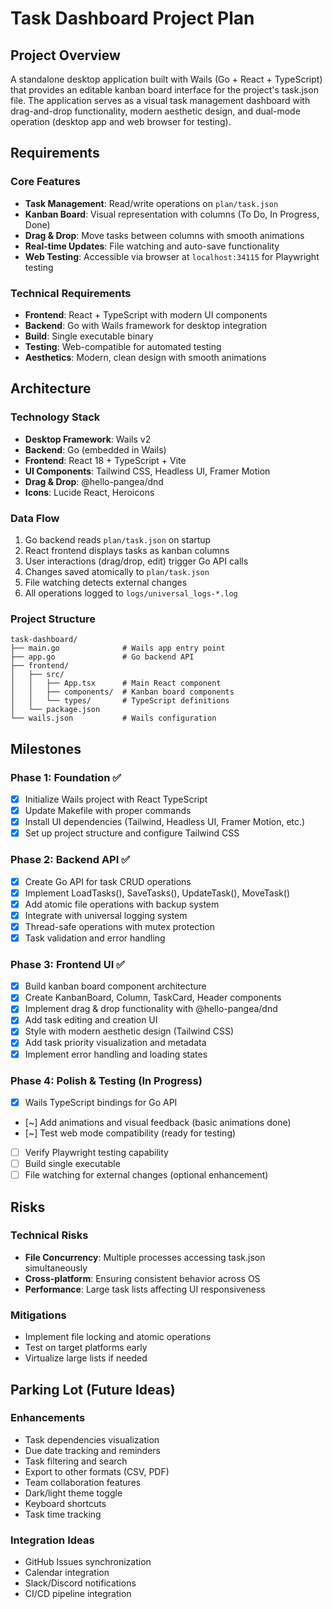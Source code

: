 
# Task Dashboard Project Plan

## Project Overview
A standalone desktop application built with Wails (Go + React + TypeScript) that provides an editable kanban board interface for the project's task.json file. The application serves as a visual task management dashboard with drag-and-drop functionality, modern aesthetic design, and dual-mode operation (desktop app and web browser for testing).

## Requirements

### Core Features
- **Task Management**: Read/write operations on `plan/task.json`
- **Kanban Board**: Visual representation with columns (To Do, In Progress, Done)
- **Drag & Drop**: Move tasks between columns with smooth animations
- **Real-time Updates**: File watching and auto-save functionality
- **Web Testing**: Accessible via browser at `localhost:34115` for Playwright testing

### Technical Requirements
- **Frontend**: React + TypeScript with modern UI components
- **Backend**: Go with Wails framework for desktop integration
- **Build**: Single executable binary
- **Testing**: Web-compatible for automated testing
- **Aesthetics**: Modern, clean design with smooth animations

## Architecture

### Technology Stack
- **Desktop Framework**: Wails v2
- **Backend**: Go (embedded in Wails)
- **Frontend**: React 18 + TypeScript + Vite
- **UI Components**: Tailwind CSS, Headless UI, Framer Motion
- **Drag & Drop**: @hello-pangea/dnd
- **Icons**: Lucide React, Heroicons

### Data Flow
1. Go backend reads `plan/task.json` on startup
2. React frontend displays tasks as kanban columns
3. User interactions (drag/drop, edit) trigger Go API calls
4. Changes saved atomically to `plan/task.json`
5. File watching detects external changes
6. All operations logged to `logs/universal_logs-*.log`

### Project Structure
```
task-dashboard/
├── main.go              # Wails app entry point
├── app.go               # Go backend API
├── frontend/
│   ├── src/
│   │   ├── App.tsx      # Main React component
│   │   ├── components/  # Kanban board components
│   │   └── types/       # TypeScript definitions
│   └── package.json
└── wails.json           # Wails configuration
```

## Milestones

### Phase 1: Foundation ✅
- [x] Initialize Wails project with React TypeScript
- [x] Update Makefile with proper commands
- [x] Install UI dependencies (Tailwind, Headless UI, Framer Motion, etc.)
- [x] Set up project structure and configure Tailwind CSS

### Phase 2: Backend API ✅
- [x] Create Go API for task CRUD operations
- [x] Implement LoadTasks(), SaveTasks(), UpdateTask(), MoveTask()
- [x] Add atomic file operations with backup system
- [x] Integrate with universal logging system
- [x] Thread-safe operations with mutex protection
- [x] Task validation and error handling

### Phase 3: Frontend UI ✅
- [x] Build kanban board component architecture
- [x] Create KanbanBoard, Column, TaskCard, Header components
- [x] Implement drag & drop functionality with @hello-pangea/dnd
- [x] Add task editing and creation UI
- [x] Style with modern aesthetic design (Tailwind CSS)
- [x] Add task priority visualization and metadata
- [x] Implement error handling and loading states

### Phase 4: Polish & Testing (In Progress)
- [x] Wails TypeScript bindings for Go API
- [~] Add animations and visual feedback (basic animations done)
- [~] Test web mode compatibility (ready for testing)
- [ ] Verify Playwright testing capability
- [ ] Build single executable
- [ ] File watching for external changes (optional enhancement)

## Risks

### Technical Risks
- **File Concurrency**: Multiple processes accessing task.json simultaneously
- **Cross-platform**: Ensuring consistent behavior across OS
- **Performance**: Large task lists affecting UI responsiveness

### Mitigations
- Implement file locking and atomic operations
- Test on target platforms early
- Virtualize large lists if needed

## Parking Lot (Future Ideas)

### Enhancements
- Task dependencies visualization
- Due date tracking and reminders
- Task filtering and search
- Export to other formats (CSV, PDF)
- Team collaboration features
- Dark/light theme toggle
- Keyboard shortcuts
- Task time tracking

### Integration Ideas
- GitHub Issues synchronization
- Calendar integration
- Slack/Discord notifications
- CI/CD pipeline integration
